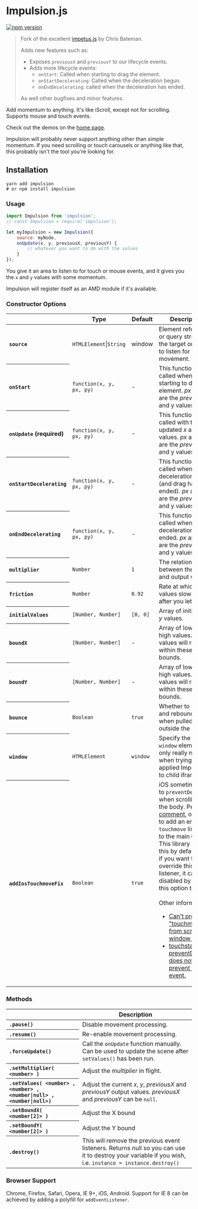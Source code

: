 # Impulsion.js

[![npm version](https://badge.fury.io/js/impulsion.svg)](https://badge.fury.io/js/impulsion)

> Fork of the excellent [impetus.js](https://github.com/chrisbateman/impetus) by Chris Bateman.
>
> Adds new features such as:
> - Exposes `previousX` and `previousY` to our lifecycle events.
> - Adds more lifecycle events:
>    - `onStart`: Called when starting to drag the element.
>    - `onStartDecelerating`: Called when the deceleration begun.
>    - `onEndDecelerating`: called when the deceleration has ended.
>
> As well other bugfixes and minor features.

Add momentum to anything. It's like iScroll, except not for scrolling. Supports mouse and touch events.

Check out the demos on the [home page](http://romellem.github.io/impulsion).

Impulsion will probably never support anything other than simple momentum. If you need scrolling or touch carousels or anything like that, this probably isn't the tool you're looking for.

## Installation

```
yarn add impulsion
# or npm install impulsion
```

### Usage
```javascript
import Impulsion from 'impulsion';
// const Impulsion = require('impulsion');

let myImpulsion = new Impulsion({
    source: myNode,
    onUpdate(x, y, previousX, previousY) {
        // whatever you want to do with the values
    }
});
```

You give it an area to listen to for touch or mouse events, and it gives you the `x` and `y` values with some momentum.

Impulsion will register itself as an AMD module if it's available.

### Constructor Options
<table>
	<thead>
		<tr>
			<th></th>
			<th scope="col">Type</th>
			<th scope="col">Default</th>
			<th scope="col">Description</th>
		</tr>
	</thead>
	<tbody>
		<tr>
			<th scope="row" align="left"><code>source</code></th>
			<td><code>HTMLElement</code>|<code>String</code></td>
			<td>window</td>
			<td>Element reference or query string for the target on which to listen for movement.</td>
		</tr>
		<tr>
			<th scope="row" align="left"><code>onStart</code></th>
			<td><code>function(x, y, px, py)</code></td>
			<td>-</td>
			<td>This function will be called when starting to drag the element. <var>px</var> and <var>py</var> are the <em>previous</em> x and y values.</td>
		</tr>
		<tr>
			<th scope="row" align="left"><code>onUpdate</code> (required)</th>
			<td><code>function(x, y, px, py)</code></td>
			<td>-</td>
			<td>This function will be called with the updated <var>x</var> and <var>y</var> values. <var>px</var> and <var>py</var> are the <em>previous</em> x and y values.</td>
		</tr>
		<tr>
			<th scope="row" align="left"><code>onStartDecelerating</code></th>
			<td><code>function(x, y, px, py)</code></td>
			<td>-</td>
			<td>This function will be called when the deceleration begun (and drag has ended). <var>px</var> and <var>py</var> are the <em>previous</em> x and y values.</td>
		</tr>
		<tr>
			<th scope="row" align="left"><code>onEndDecelerating</code></th>
			<td><code>function(x, y, px, py)</code></td>
			<td>-</td>
			<td>This function will be called when the deceleration has ended. <var>px</var> and <var>py</var> are the <em>previous</em> x and y values.</td>
		</tr>
		<tr>
			<th scope="row" align="left"><code>multiplier</code></th>
			<td><code>Number</code></td>
			<td><code>1</code></td>
			<td>The relationship between the input and output values.</td>
		</tr>
		<tr>
			<th scope="row" align="left"><code>friction</code></th>
			<td><code>Number</code></td>
			<td><code>0.92</code></td>
			<td>Rate at which values slow down after you let go.</td>
		</tr>
		<tr>
			<th scope="row" align="left"><code>initialValues</code></th>
			<td><code>[Number, Number]</code></td>
			<td><code>[0, 0]</code></td>
			<td>Array of initial <var>x</var> and <var>y</var> values.</td>
		</tr>
		<tr>
			<th scope="row" align="left"><code>boundX</code></th>
			<td><code>[Number, Number]</code></td>
			<td>-</td>
			<td>Array of low and high values. <var>x</var>-values will remain within these bounds.</td>
		</tr>
		<tr>
			<th scope="row" align="left"><code>boundY</code></th>
			<td><code>[Number, Number]</code></td>
			<td>-</td>
			<td>Array of low and high values. <var>y</var>-values will remain within these bounds.</td>
		</tr>
		<tr>
			<th scope="row" align="left"><code>bounce</code></th>
			<td><code>Boolean</code></td>
			<td><code>true</code></td>
			<td>Whether to stretch and rebound values when pulled outside the bounds.</td>
		</tr>
		<tr>
			<th scope="row" align="left"><code>window</code></th>
			<td><code>HTMLElement</code></td>
			<td><code>window</code></td>
			<td>Specify the root <code>window</code> element, only really needed when trying to applied Impulsion to child iframes.</td>
		</tr>
		<tr>
			<th scope="row" align="left"><code>addIosTouchmoveFix</code></th>
			<td><code>Boolean</code></td>
			<td><code>true</code></td>
			<td>iOS sometimes fails to <code>preventDefault</code> when scrolling on the body. Per <a href="https://github.com/metafizzy/flickity/issues/457#issuecomment-254501356">this comment</a>, one fix is to add an empty <code>touchmove</code> listener to the main <code>window</code>. This library adds this by default, but if you want to override this hacky listener, it can be disabled by setting this option to <code>false</code>.<br><br>Other information: <ul><li><a href="https://stackoverflow.com/a/49582193">Can't prevent "touchmove" from scrolling window on iOS</a></li><li><a href="https://github.com/facebook/react/issues/9809">touchstart preventDefault() does not prevent click event.</a></li></td>
		</tr>
	</tbody>
</table>

### Methods
<table>
	<thead>
		<tr>
			<th></th>
			<th scope="col">Description</th>
		</tr>
	</thead>
	<tbody>
		<tr>
			<th scope="row" align="left"><code>.pause()</code></th>
			<td>Disable movement processing.</td>
		</tr>
		<tr>
			<th scope="row" align="left"><code>.resume()</code></th>
			<td>Re-enable movement processing.</td>
		</tr>
		<tr>
			<th scope="row" align="left"><code>.forceUpdate()</code></th>
			<td>Call the <code>onUpdate</code> function manually. Can be used to update the scene after <code>setValues()</code> has been run.</td>
		</tr>
		<tr>
			<th scope="row" align="left"><code>.setMultiplier( &lt;number&gt; )</code></th>
			<td>Adjust the <var>multiplier</var> in flight.</td>
		</tr>
		<tr>
			<th scope="row" align="left"><code>.setValues( &lt;number&gt; , &lt;number&gt; , &lt;number|null&gt; , &lt;number|null&gt;)</code></th>
			<td>Adjust the current <var>x</var>, <var>y</var>, <var>previousX</var> and <var>previousY</var> output values. <var>previousX</var> and <var>previousY</var> can be <code>null</code>.</td>
		</tr>
		<tr>
			<th scope="row" align="left"><code>.setBoundX( &lt;number[2]&gt; )</code></th>
			<td>Adjust the X bound</td>
		</tr>
		<tr>
			<th scope="row" align="left"><code>.setBoundY( &lt;number[2]&gt; )</code></th>
			<td>Adjust the Y bound</td>
		</tr>
		<tr>
			<th scope="row" align="left"><code>.destroy()</code></th>
			<td>
				This will remove the previous event listeners. Returns null so you can use it to destroy your variable if you wish, i.e. <code>instance = instance.destroy()</code>
			</td>
		</tr>
	</tbody>
</table>

### Browser Support
Chrome, Firefox, Safari, Opera, IE 9+, iOS, Android. Support for IE 8 can be achieved by adding a polyfill for `addEventListener`.

